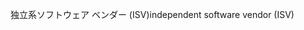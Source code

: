 <span data-ttu-id="813b1-101">独立系ソフトウェア ベンダー (ISV)</span><span class="sxs-lookup"><span data-stu-id="813b1-101">independent software vendor (ISV)</span></span>